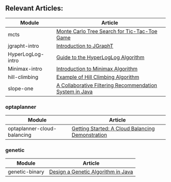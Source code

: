 ## Relevant Articles: 

Module | Article
--|--
mcts | [Monte Carlo Tree Search for Tic-Tac-Toe Game](https://www.baeldung.com/java-monte-carlo-tree-search)
jgrapht-intro | [Introduction to JGraphT](https://www.baeldung.com/jgrapht)
HyperLogLog-intro | [Guide to the HyperLogLog Algorithm](https://www.baeldung.com/java-hyperloglog)
Minimax-intro | [Introduction to Minimax Algorithm](https://www.baeldung.com/java-minimax-algorithm)
hill-climbing | [Example of Hill Climbing Algorithm](https://www.baeldung.com/java-hill-climbing-algorithm)
slope-one | [A Collaborative Filtering Recommendation System in Java](https://www.baeldung.com/java-collaborative-filtering-recommendations)


### optaplanner

Module | Article
--|--
optaplanner-cloud-balancing | [Getting Started: A Cloud Balancing Demonstration](https://docs.optaplanner.org/7.30.0.Final/optaplanner-docs/html_single/index.html#quickStart)


### genetic

Module | Article
--|--
genetic-binary | [Design a Genetic Algorithm in Java](https://www.baeldung.com/java-genetic-algorithm)